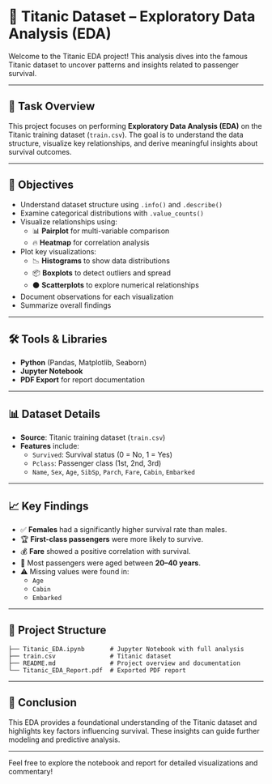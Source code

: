 # 🚢 Titanic Dataset – Exploratory Data Analysis (EDA)

Welcome to the Titanic EDA project! This analysis dives into the famous Titanic dataset to uncover patterns and insights related to passenger survival.

---

## 📌 Task Overview

This project focuses on performing **Exploratory Data Analysis (EDA)** on the Titanic training dataset (`train.csv`). The goal is to understand the data structure, visualize key relationships, and derive meaningful insights about survival outcomes.

---

## 🎯 Objectives

- Understand dataset structure using `.info()` and `.describe()`
- Examine categorical distributions with `.value_counts()`
- Visualize relationships using:
  - 📊 **Pairplot** for multi-variable comparison
  - 🔥 **Heatmap** for correlation analysis
- Plot key visualizations:
  - 📉 **Histograms** to show data distributions
  - 📦 **Boxplots** to detect outliers and spread
  - ⚫ **Scatterplots** to explore numerical relationships
- Document observations for each visualization
- Summarize overall findings

---

## 🛠 Tools & Libraries

- **Python** (Pandas, Matplotlib, Seaborn)
- **Jupyter Notebook**
- **PDF Export** for report documentation

---

## 📊 Dataset Details

- **Source**: Titanic training dataset (`train.csv`)
- **Features** include:
  - `Survived`: Survival status (0 = No, 1 = Yes)
  - `Pclass`: Passenger class (1st, 2nd, 3rd)
  - `Name`, `Sex`, `Age`, `SibSp`, `Parch`, `Fare`, `Cabin`, `Embarked`

---

## 📈 Key Findings

- ✅ **Females** had a significantly higher survival rate than males.
- 🏆 **First-class passengers** were more likely to survive.
- 💰 **Fare** showed a positive correlation with survival.
- 👶 Most passengers were aged between **20–40 years**.
- ⚠️ Missing values were found in:
  - `Age`
  - `Cabin`
  - `Embarked`

---

## 📁 Project Structure

 ```
├── Titanic_EDA.ipynb       # Jupyter Notebook with full analysis
├── train.csv               # Titanic dataset
├── README.md               # Project overview and documentation
└── Titanic_EDA_Report.pdf  # Exported PDF report
```


---

## 📌 Conclusion

This EDA provides a foundational understanding of the Titanic dataset and highlights key factors influencing survival. These insights can guide further modeling and predictive analysis.

---

Feel free to explore the notebook and report for detailed visualizations and commentary!
